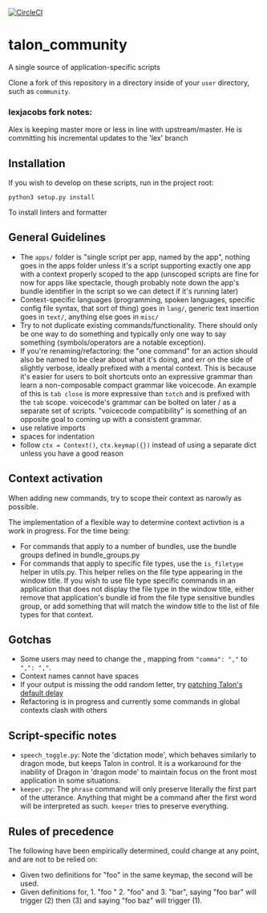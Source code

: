 [![CircleCI](https://circleci.com/gh/dwiel/talon_community/tree/master.svg?style=svg)](https://circleci.com/gh/dwiel/talon_community/tree/master)

# talon_community

A single source of application-specific scripts

Clone a fork of this repository in a directory inside of your `user` directory, such as `community`.

### lexjacobs fork notes:
Alex is keeping master more or less in line with upstream/master. He is committing his incremental updates to the 'lex' branch

## Installation

If you wish to develop on these scripts, run in the project root:

```
python3 setup.py install
```

To install linters and formatter

## General Guidelines

- The `apps/` folder is "single script per app, named by the app", nothing goes in the apps folder unless it's a script supporting exactly one app with a context properly scoped to the app (unscoped scripts are fine for now for apps like spectacle, though probably note down the app's bundle identifier in the script so we can detect if it's running later)
- Context-specific languages (programming, spoken languages, specific config file syntax, that sort of thing) goes in `lang/`, generic text insertion goes in `text/`, anything else goes in `misc/`
- Try to not duplicate existing commands/functionality. There should only be one way to do something and typically only one way to say something (symbols/operators are a notable exception).
- If you're renaming/refactoring: the "one command" for an action should also be named to be clear about what it's doing, and err on the side of slightly verbose, ideally prefixed with a mental context. This is because it's easier for users to bolt shortcuts onto an expressive grammar than learn a non-composable compact grammar like voicecode. An example of this is `tab close` is more expressive than `totch` and is prefixed with the `tab` scope. voicecode's grammar can be bolted on later / as a separate set of scripts. "voicecode compatibility" is something of an opposite goal to coming up with a consistent grammar.
- use relative imports
- spaces for indentation
- follow `ctx = Context()`, `ctx.keymap({})` instead of using a separate dict unless you have a good reason

## Context activation

When adding new commands, try to scope their context as narowly as possible.

The implementation of a flexible way to determine context activtion is a work in progress. For the time being:

- For commands that apply to a number of bundles, use the bundle groups defined in bundle_groups.py
- For commands that apply to specific file types, use the `is_filetype` helper in utils.py. This helper relies on the file type appearing in the window title. If you wish to use file type specific commands in an application that does not display the file type in the window title, either remove that application's bundle id from the file type sensitive bundles group, or add something that will match the window title to the list of file types for that context.

## Gotchas

- Some users may need to change the , mapping from `"comma": ","` to `",": ","`.
- Context names cannot have spaces
- If your output is missing the odd random letter, try [patching Talon's default delay](https://talonvoice.slack.com/archives/C9MBPTXD4/p1550012706021300)
- Refactoring is in progress and currently some commands in global contexts clash with others

## Script-specific notes

- `speech_toggle.py`: Note the 'dictation mode', which behaves similarly to dragon mode, but keeps Talon in control. It is a workaround for the inability of Dragon in 'dragon mode' to maintain focus on the front most application in some situations.
- `keeper.py`: The `phrase` command will only preserve literally the first part of the utterance. Anything that might be a command after the first word will be interpreted as such. `keeper` tries to preserve everything.

## Rules of precedence

The following have been empirically determined, could change at any point, and are not to be relied on:

 - Given two definitions for "foo" in the same keymap, the second will be used.
 - Given definitions for, 1. "foo <dgngdictation>"  2. "foo" and 3. "bar", saying "foo bar" will trigger (2) then (3) and saying "foo baz" will trigger (1).

